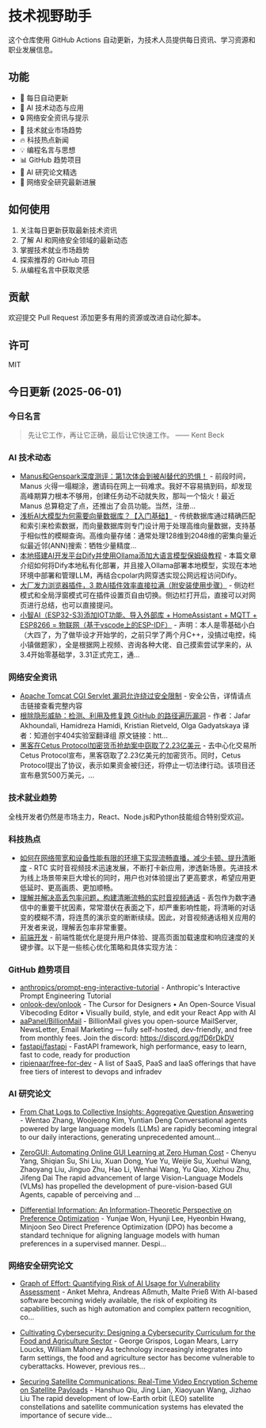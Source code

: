 # 技术视野助手

这个仓库使用 GitHub Actions 自动更新，为技术人员提供每日资讯、学习资源和职业发展信息。

## 功能

- 🔄 每日自动更新
- 🤖 AI 技术动态与应用
- 🔒 网络安全资讯与提示
- 💼 技术就业市场趋势
- 🔥 科技热点新闻
- 💡 编程名言与思想
- 📊 GitHub 趋势项目
- 📝 AI 研究论文精选
- 🔐 网络安全研究最新进展

## 如何使用

1. 关注每日更新获取最新技术资讯
2. 了解 AI 和网络安全领域的最新动态
3. 掌握技术就业市场趋势
4. 探索推荐的 GitHub 项目
5. 从编程名言中获取灵感

## 贡献

欢迎提交 Pull Request 添加更多有用的资源或改进自动化脚本。

## 许可

MIT

## 今日更新 (2025-06-01)

### 今日名言

> 先让它工作，再让它正确，最后让它快速工作。 —— Kent Beck

### AI 技术动态

- [Manus和Genspark深度测评：第1次体会到被AI替代的恐惧！](https://i-operation.csdnimg.cn/images/8efd18d5d7054f77a81294a14cd80ad5.png) - 前段时间，Manus 火得一塌糊涂，邀请码在网上一码难求。我好不容易搞到码，却发现高峰期算力根本不够用，创建任务动不动就失败，那叫一个恼火！最近 Manus 总算稳定了点，还推出了会员功能。当然，注册...
- [浅析AI大模型为何需要向量数据库？【入门基础】](https://i-operation.csdnimg.cn/images/8efd18d5d7054f77a81294a14cd80ad5.png) - 传统数据库通过精确匹配和索引来检索数据，而向量数据库则专门设计用于处理高维向量数据，支持基于相似性的模糊查询。高维向量存储：通常处理128维到2048维的密集向量近似最近邻(ANN)搜索：牺牲少量精度...
- [本地搭建AI开发平台Dify并使用Ollama添加大语言模型保姆级教程](https://i-operation.csdnimg.cn/images/8efd18d5d7054f77a81294a14cd80ad5.png) - 本篇文章介绍如何将Dify本地私有化部署，并且接入Ollama部署本地模型，实现在本地环境中部署和管理LLM，再结合cpolar内网穿透实现公网远程访问Dify。
- [大厂发力浏览器插件，3 款AI插件效率直接拉满（附安装使用步骤）](https://i-operation.csdnimg.cn/images/8efd18d5d7054f77a81294a14cd80ad5.png) - 侧边栏模式和全局浮窗模式可在插件设置页自由切换。侧边栏打开后，直接可以对网页进行总结，也可以直接提问。
- [小智AI（ESP32-S3)添加IOT功能、导入外部库 + HomeAssistant + MQTT + ESP8266 = 物联网（基于vscode上的ESP-IDF）](https://i-operation.csdnimg.cn/images/8efd18d5d7054f77a81294a14cd80ad5.png) - 声明：本人是零基础小白（大四了，为了做毕设才开始学的，之前只学了两个月C++，没搞过电控，纯小镇做题家），全是根据网上视频、咨询各种大佬、自己摸索尝试学来的，从3.4开始零基础学，3.31正式完工，通...


### 网络安全资讯

- [Apache Tomcat CGI Servlet 漏洞允许绕过安全限制](https://www.anquanke.com/post/id/308023) - 安全公告，详情请点击链接查看完整内容
- [根除隐形威胁：检测、利用及修复跨 GitHub 的路径遍历漏洞](https://paper.seebug.org/3324/) - 作者：Jafar Akhoundali, Hamidreza Hamidi, Kristian Rietveld, Olga Gadyatskaya
译者：知道创宇404实验室翻译组
原文链接：htt...
- [黑客在Cetus Protocol加密货币抢劫案中窃取了2.23亿美元](https://www.4hou.com/posts/gy9G) - 去中心化交易所Cetus Protocol宣布，黑客窃取了2.23亿美元的加密货币。同时，Cetus Protocol提出了协议，表示如果资金被归还，将停止一切法律行动。该项目还宣布悬赏500万美元，...


### 技术就业趋势

全栈开发者仍然是市场主力，React、Node.js和Python技能组合特别受欢迎。

### 科技热点

- [如何在网络带宽和设备性能有限的环境下实现流畅直播，减少卡顿、提升清晰度](https://cloud.tencent.com/developer/article/2525501) - RTC 实时音视频技术迅速发展，不断打卡新应用，渗透新场景。先进技术为线上场景带来巨大增长的同时，用户也对体验提出了更高要求，希望应用更低延时、更高画质、更加顺畅。
- [理解并解决高丢包率问题，构建清晰流畅的实时音视频通话](https://cloud.tencent.com/developer/article/2525498) - 丢包作为数字通信中的重要干扰因素，常常潜伏在表面之下，却严重影响性能，将清晰的对话变的模糊不清，将连贯的演示变的断断续续。因此，对音视频通话相关应用的开发者来说，理解丢包率非常重要。
- [前端开发](https://cloud.tencent.com/developer/article/2525785) - 前端性能优化是提升用户体验、提高页面加载速度和响应速度的关键步骤。以下是一些核心优化策略和具体实现方法：


### GitHub 趋势项目

- [anthropics/prompt-eng-interactive-tutorial](https://github.com/anthropics/prompt-eng-interactive-tutorial) - Anthropic's Interactive Prompt Engineering Tutorial
- [onlook-dev/onlook](https://github.com/onlook-dev/onlook) - The Cursor for Designers • An Open-Source Visual Vibecoding Editor • Visually build, style, and edit your React App with AI
- [aaPanel/BillionMail](https://github.com/aaPanel/BillionMail) - BillionMail gives you open-source MailServer, NewsLetter, Email Marketing — fully self-hosted, dev-friendly, and free from monthly fees. Join the discord: https://discord.gg/fD6rDkDV
- [fastapi/fastapi](https://github.com/fastapi/fastapi) - FastAPI framework, high performance, easy to learn, fast to code, ready for production
- [ripienaar/free-for-dev](https://github.com/ripienaar/free-for-dev) - A list of SaaS, PaaS and IaaS offerings that have free tiers of interest to devops and infradev




### AI 研究论文

- [From Chat Logs to Collective Insights: Aggregative Question Answering](http://arxiv.org/abs/2505.23765v1) - Wentao Zhang, Woojeong Kim, Yuntian Deng
  Conversational agents powered by large language models (LLMs) are rapidly
becoming integral to our daily interactions, generating unprecedented amount...

- [ZeroGUI: Automating Online GUI Learning at Zero Human Cost](http://arxiv.org/abs/2505.23762v1) - Chenyu Yang, Shiqian Su, Shi Liu, Xuan Dong, Yue Yu, Weijie Su, Xuehui Wang, Zhaoyang Liu, Jinguo Zhu, Hao Li, Wenhai Wang, Yu Qiao, Xizhou Zhu, Jifeng Dai
  The rapid advancement of large Vision-Language Models (VLMs) has propelled
the development of pure-vision-based GUI Agents, capable of perceiving and
...

- [Differential Information: An Information-Theoretic Perspective on
  Preference Optimization](http://arxiv.org/abs/2505.23761v1) - Yunjae Won, Hyunji Lee, Hyeonbin Hwang, Minjoon Seo
  Direct Preference Optimization (DPO) has become a standard technique for
aligning language models with human preferences in a supervised manner. Despi...



### 网络安全研究论文

- [Graph of Effort: Quantifying Risk of AI Usage for Vulnerability
  Assessment](http://arxiv.org/abs/2503.16392v1) - Anket Mehra, Andreas Aßmuth, Malte Prieß
  With AI-based software becoming widely available, the risk of exploiting its
capabilities, such as high automation and complex pattern recognition, co...

- [Cultivating Cybersecurity: Designing a Cybersecurity Curriculum for the
  Food and Agriculture Sector](http://arxiv.org/abs/2503.16292v1) - George Grispos, Logan Mears, Larry Loucks, William Mahoney
  As technology increasingly integrates into farm settings, the food and
agriculture sector has become vulnerable to cyberattacks. However, previous
res...

- [Securing Satellite Communications: Real-Time Video Encryption Scheme on
  Satellite Payloads](http://arxiv.org/abs/2503.16287v1) - Hanshuo Qiu, Jing Lian, Xiaoyuan Wang, Jizhao Liu
  The rapid development of low-Earth orbit (LEO) satellite constellations and
satellite communication systems has elevated the importance of secure vide...

